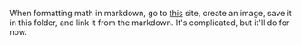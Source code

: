 When formatting math in markdown, go to [this](https://www.codecogs.com/latex/eqneditor.php) site, create an image, save it in this folder, and link it from the markdown. It's complicated, but it'll do for now. 
